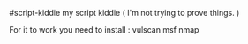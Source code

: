 #script-kiddie
my script kiddie ( I'm not trying to prove things. )

For it to work you need to install :
vulscan
msf
nmap
